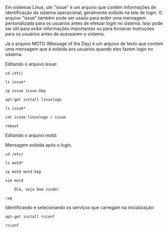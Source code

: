 Em sistemas Linux, um "issue" é um arquivo que contém informações de identificação do sistema operacional, geralmente exibido na tela de login. O arquivo "issue" também pode ser usado para exibir uma mensagem personalizada para os usuários antes de efetuar login no sistema. Isso pode ser útil para exibir informações importantes ou para fornecer instruções para os usuários antes de acessarem o sistema.

Já o arquivo MOTD (Message of the Day) é um arquivo de texto que contém uma mensagem que é exibida aos usuários quando eles fazem login no sistema.

Editando o arquivo issue:

    cd /etc/

    ls issue*

    cp issue issue.bkp

    apt-get install linuxlogo

    ls issue*

    cat issue.linuxlogo > issue

    reboot

Editando o arquivo motd:

Mensagem exibida após o login.

    cd /etc/

    ls motd*

    cp motd motd.bkp

    vim motd

        Olá, seja bem vindo!

    :wq

Identificando e selecionando os serviços que carregam na inicialização:

    apt-get install rcconf

    rcconf